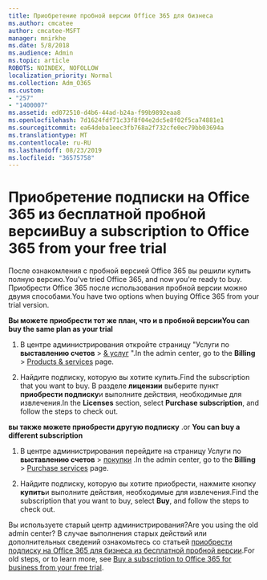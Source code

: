 ```yaml
---
title: Приобретение пробной версии Office 365 для бизнеса
ms.author: cmcatee
author: cmcatee-MSFT
manager: mnirkhe
ms.date: 5/8/2018
ms.audience: Admin
ms.topic: article
ROBOTS: NOINDEX, NOFOLLOW
localization_priority: Normal
ms.collection: Adm_O365
ms.custom:
- "257"
- "1400007"
ms.assetid: ed072510-d4b6-44ad-b24a-f99b9892eaa8
ms.openlocfilehash: 7d1624fdf71c33f8f04e2dc5e8f02f5ca74881e1
ms.sourcegitcommit: ea64deba1eec3fb768a2f732cfe0ec79bb03694a
ms.translationtype: MT
ms.contentlocale: ru-RU
ms.lasthandoff: 08/23/2019
ms.locfileid: "36575758"
---
```

# <a name="buy-a-subscription-to-office-365-from-your-free-trial"></a><span data-ttu-id="0842d-102">Приобретение подписки на Office 365 из бесплатной пробной версии</span><span class="sxs-lookup"><span data-stu-id="0842d-102">Buy a subscription to Office 365 from your free trial</span></span>

<span data-ttu-id="0842d-103">После ознакомления с пробной версией Office 365 вы решили купить полную версию.</span><span class="sxs-lookup"><span data-stu-id="0842d-103">You've tried Office 365, and now you're ready to buy.</span></span> <span data-ttu-id="0842d-104">Приобрести Office 365 после использования пробной версии можно двумя способами.</span><span class="sxs-lookup"><span data-stu-id="0842d-104">You have two options when buying Office 365 from your trial version.</span></span>
  
 <span data-ttu-id="0842d-105">**Вы можете приобрести тот же план, что и в пробной версии**</span><span class="sxs-lookup"><span data-stu-id="0842d-105">**You can buy the same plan as your trial**</span></span>
  
1. <span data-ttu-id="0842d-106">В центре администрирования откройте страницу "Услуги по **выставлению счетов** \> [& услуг](https://go.microsoft.com/fwlink/p/?linkid=842054) ".</span><span class="sxs-lookup"><span data-stu-id="0842d-106">In the admin center, go to the **Billing** \> [Products & services](https://go.microsoft.com/fwlink/p/?linkid=842054) page.</span></span>

2. <span data-ttu-id="0842d-107">Найдите подписку, которую вы хотите купить.</span><span class="sxs-lookup"><span data-stu-id="0842d-107">Find the subscription that you want to buy.</span></span> <span data-ttu-id="0842d-108">В разделе **лицензии** выберите пункт **приобрести подписку**и выполните действия, необходимые для извлечения.</span><span class="sxs-lookup"><span data-stu-id="0842d-108">In the **Licenses** section, select **Purchase subscription**, and follow the steps to check out.</span></span>

<span data-ttu-id="0842d-109">**вы также можете приобрести другую подписку** .</span><span class="sxs-lookup"><span data-stu-id="0842d-109">or **You can buy a different subscription**</span></span>
  
1. <span data-ttu-id="0842d-110">В центре администрирования перейдите на страницу Услуги по **выставлению счетов** \> [покупки](https://go.microsoft.com/fwlink/p/?linkid=868433) .</span><span class="sxs-lookup"><span data-stu-id="0842d-110">In the admin center, go to the **Billing** \> [Purchase services](https://go.microsoft.com/fwlink/p/?linkid=868433) page.</span></span>

3. <span data-ttu-id="0842d-111">Найдите подписку, которую вы хотите приобрести, нажмите кнопку **купить**и выполните действия, необходимые для извлечения.</span><span class="sxs-lookup"><span data-stu-id="0842d-111">Find the subscription that you want to buy, select **Buy**, and follow the steps to check out.</span></span>

<span data-ttu-id="0842d-112">Вы используете старый центр администрирования?</span><span class="sxs-lookup"><span data-stu-id="0842d-112">Are you using the old admin center?</span></span> <span data-ttu-id="0842d-113">В случае выполнения старых действий или дополнительных сведений ознакомьтесь со статьей [приобрести подписку на Office 365 для бизнеса из бесплатной пробной версии](https://docs.microsoft.com/office365/admin/subscriptions-and-billing/buy-a-subscription-from-your-free-trial).</span><span class="sxs-lookup"><span data-stu-id="0842d-113">For old steps, or to learn more, see [Buy a subscription to Office 365 for business from your free trial](https://docs.microsoft.com/office365/admin/subscriptions-and-billing/buy-a-subscription-from-your-free-trial).</span></span>